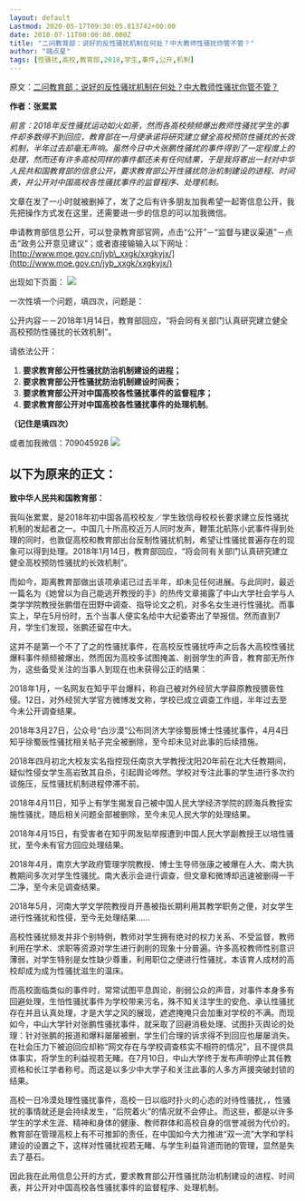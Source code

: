 ```yaml
---
layout: default
Lastmod: 2020-05-17T09:30:05.813742+00:00
date: 2018-07-11T00:00:00.000Z
title: "二问教育部：说好的反性骚扰机制在何处？中大教师性骚扰你管不管？"
author: "端点星"
tags: [性骚扰,高校,教育部,2018,学生,事件,公开,机制]
---
```


原文：[二问教育部：说好的反性骚扰机制在何处？中大教师性骚扰你管不管？](https://mp.weixin.qq.com/s/s1NowhkCHgcRHLUa7BzTUg)

**作者：张累累**

_前言：2018年反性骚扰运动如火如荼，然而各高校频频爆出教师性骚扰学生的事件却多数得不到回应，教育部在一月便承诺将研究建立健全高校预防性骚扰的长效机制，半年过去却毫无声响。虽然今日中大张鹏性骚扰的事件得到了一定程度上的处理，然而还有许多高校同样的事件都还未有任何结果，于是我将寄出一封对中华人民共和国教育部的信息公开，要求教育部公开性骚扰防治机制建设的进程、时间表，并公开对中国高校各性骚扰事件的监督程序、处理机制。_

文章在发了一小时就被删掉了，发了之后有许多朋友加我希望一起寄信息公开，我先把操作方式发在这里，还需要进一步的信息的可以加我微信。

申请教育部信息公开，可以登录教育部官网，点击“公开”－“监督与建议渠道”－点击“政务公开意见建议”；或者直接输输入以下网址：[http://www.moe.gov.cn/jyb\_xxgk/xxgkyjx/](http://www.moe.gov.cn/jyb_xxgk/xxgkyjx/)

出现如下页面： ![](https://images.weserv.nl/?url=https%3A//i.loli.net/2018/07/11/5b45a2ef2f433.png)

一次性填一个问题，填四次，问题是：

公开内容－－2018年1月14日，教育部回应，“将会同有关部门认真研究建立健全高校预防性骚扰的长效机制”。

请依法公开：

1.  **要求教育部公开性骚扰防治机制建设的进程；**
2.  **要求教育部公开性骚扰防治机制建设时间表；**
3.  **要求教育部公开对中国高校各性骚扰事件的监督程序；**
4.  **要求教育部公开对中国高校各性骚扰事件的处理机制**。

**（记住是填四次）**

或者加我微信：709045928 ![](https://images.weserv.nl/?url=https%3A//i.loli.net/2018/07/11/5b45a2f09bbae.png)

以下为原来的正文：
---------

**致中华人民共和国教育部：**

我叫张累累，是2018年初中国各高校校友／学生致信母校校长要求建立反性骚扰机制的发起者之一。中国几十所高校近万人同时发声，鞭策北航陈小武事件得到处理的同时，也敦促高校和教育部出台反制性骚扰机制，希望让性骚扰普遍存在的现象可以得到处理。2018年1月14日，教育部回应，“将会同有关部门认真研究建立健全高校预防性骚扰的长效机制”。

而如今，距离教育部做出该项承诺已过去半年，却未见任何进展。与此同时，最近一篇名为《她曾以为自己能逃开教授的手》的热传文章揭露了中山大学社会学与人类学学院教授张鹏借在田野中调查、指导论文之机，对多名女生进行性骚扰。而事实上，早在5月份时，五个当事人便实名给中大纪委寄出了举报信。然而直到7月，学生们发现，张鹏还留在中大。

这并不是第一个不了了之的性骚扰事件，在高校反性骚扰呼声之后各大高校性骚扰爆料事件频频被爆出，然而因为高校多试图掩盖、削弱学生的声音，教育部无所作为，这些备受关注的当事人到现在也未获得公正的结果：

2018年1月，一名网友在知乎平台爆料，称自己被对外经贸大学薛原教授猥亵性侵。12日，对外经贸大学官方微博发文称，学校已成立调查工作组，半年过去至今未公开调查结果。

2018年3月27日，公众号“白沙漠”公布同济大学徐蜀辰博士性骚扰事件，4月4日知乎徐蜀辰性骚扰相关帖子完全被删除，至今却未见对此事的后续措施。

2018年四月初北大校友实名指控现任南京大学教授沈阳20年前在北大任教期间，疑似性侵女学生高岩致其自杀，引起舆论哗然。学校对专注此事的学生进行多次约谈施压，反性骚扰机制进程停滞不前。

2018年4月11日，知乎上有学生揭发自己被中国人民大学经济学院的顾海兵教授实施性骚扰，随后相关问题全部被删除，至今未见人民大学的处理结果。

2018年4月15日，有受害者在知乎网发贴举报遭到中国人民大学副教授王以培性骚扰，至今未有官方回应处理结果。

2018年4月，南京大学政府管理学院教授、博士生导师张康之被爆在人大、南大执教期间多次对学生性骚扰。南大表示会进行调查，但文章和微博却迅速被删得一干二净，至今未见调查结果。

2018年5月，河南大学文学院教授肖开愚被指长期利用其教学职务之便，对女学生进行性骚扰和性侵，至今无处理结果……

高校性骚扰频发并非个别特例，教师对学生拥有绝对的权力关系、不受监督，教师利用在学术、求职等资源对学生进行剥削的现象十分普遍。许多高校教师性别意识薄弱，对学生特别是女性缺少尊重，利用职位之便进行性骚扰，本该育人成材的高校却成为成为性骚扰滋生的温床。

而高校面临类似的事件时，常常试图平息舆论，削弱公众的声音，对事件本身多有回避处理，生怕性骚扰事件为学校带来污名，殊不知关注学生的安危、承认性骚扰存在并且认真处理，才是大学之风的展现，遮遮掩掩只会加重对学校的不满。而现如今，中山大学针对张鹏性骚扰事件，就采取了回避消极处理、试图扑灭舆论的处理：针对张鹏的报道和爆料屡屡被删，学生们合理的诉求得不到回应也屡屡消失。在社会压力下被迫回应却称“网文存在与学校调查核实不相符的情况”，且不提供具体事实，将学生的利益视若无睹。在7月10日，中山大学终于发布声明停止其任教资格和长江学者称号。而这是以多少中大学子和关注此事的人多方声援突破封锁的结果。

高校一日冷漠处理性骚扰事件，高校一日以临时扑火的心态的对待性骚扰，，性骚扰的事情就还是会持续发生，“后院着火”的情况就不会停止。而这些，都是以许多学生的学术生涯、精神和身体的健康、教师群体和高校自身的信誉减弱为代价的。教育部在管理高校上有不可推卸的责任，在中国如今大力推进“双一流”大学和学科建设的设置之下，这样对性骚扰视若无睹、与学生利益背道而驰的管理，显然是失去了基石。

因此我在此用信息公开的方式，要求教育部公开性骚扰防治机制建设的进程、时间表，并公开对中国高校各性骚扰事件的监督程序、处理机制。

